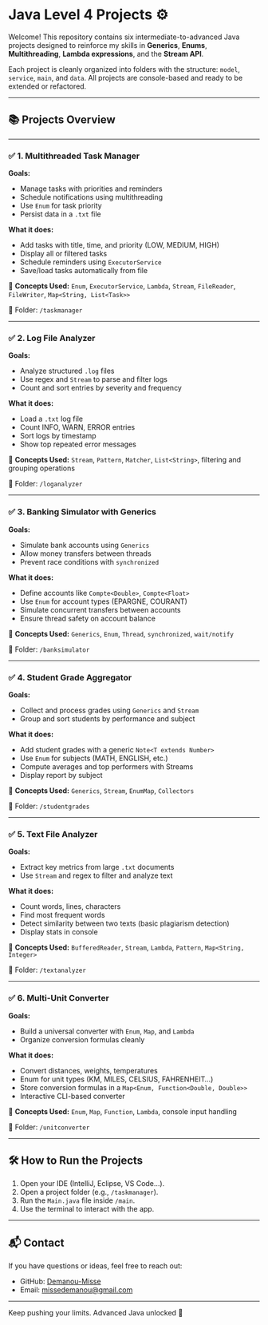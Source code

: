 # Java Level 4 Projects ⚙️

Welcome! This repository contains six intermediate-to-advanced Java projects designed to reinforce my skills in **Generics**, **Enums**, **Multithreading**, **Lambda expressions**, and the **Stream API**.

Each project is cleanly organized into folders with the structure: `model`, `service`, `main`, and `data`. All projects are console-based and ready to be extended or refactored.

---

## 📚 Projects Overview

---

### ✅ 1. Multithreaded Task Manager

**Goals:**

- Manage tasks with priorities and reminders
- Schedule notifications using multithreading
- Use `Enum` for task priority
- Persist data in a `.txt` file

**What it does:**

- Add tasks with title, time, and priority (LOW, MEDIUM, HIGH)
- Display all or filtered tasks
- Schedule reminders using `ExecutorService`
- Save/load tasks automatically from file

📌 **Concepts Used:** `Enum`, `ExecutorService`, `Lambda`, `Stream`, `FileReader`, `FileWriter`, `Map<String, List<Task>>`

📂 Folder: `/taskmanager`

---

### ✅ 2. Log File Analyzer

**Goals:**

- Analyze structured `.log` files
- Use regex and `Stream` to parse and filter logs
- Count and sort entries by severity and frequency

**What it does:**

- Load a `.txt` log file
- Count INFO, WARN, ERROR entries
- Sort logs by timestamp
- Show top repeated error messages

📌 **Concepts Used:** `Stream`, `Pattern`, `Matcher`, `List<String>`, filtering and grouping operations

📂 Folder: `/loganalyzer`

---

### ✅ 3. Banking Simulator with Generics

**Goals:**

- Simulate bank accounts using `Generics`
- Allow money transfers between threads
- Prevent race conditions with `synchronized`

**What it does:**

- Define accounts like `Compte<Double>`, `Compte<Float>`
- Use `Enum` for account types (EPARGNE, COURANT)
- Simulate concurrent transfers between accounts
- Ensure thread safety on account balance

📌 **Concepts Used:** `Generics`, `Enum`, `Thread`, `synchronized`, `wait/notify`

📂 Folder: `/banksimulator`

---

### ✅ 4. Student Grade Aggregator

**Goals:**

- Collect and process grades using `Generics` and `Stream`
- Group and sort students by performance and subject

**What it does:**

- Add student grades with a generic `Note<T extends Number>`
- Use `Enum` for subjects (MATH, ENGLISH, etc.)
- Compute averages and top performers with Streams
- Display report by subject

📌 **Concepts Used:** `Generics`, `Stream`, `EnumMap`, `Collectors`

📂 Folder: `/studentgrades`

---

### ✅ 5. Text File Analyzer

**Goals:**

- Extract key metrics from large `.txt` documents
- Use `Stream` and regex to filter and analyze text

**What it does:**

- Count words, lines, characters
- Find most frequent words
- Detect similarity between two texts (basic plagiarism detection)
- Display stats in console

📌 **Concepts Used:** `BufferedReader`, `Stream`, `Lambda`, `Pattern`, `Map<String, Integer>`

📂 Folder: `/textanalyzer`

---

### ✅ 6. Multi-Unit Converter

**Goals:**

- Build a universal converter with `Enum`, `Map`, and `Lambda`
- Organize conversion formulas cleanly

**What it does:**

- Convert distances, weights, temperatures
- Enum for unit types (KM, MILES, CELSIUS, FAHRENHEIT…)
- Store conversion formulas in a `Map<Enum, Function<Double, Double>>`
- Interactive CLI-based converter

📌 **Concepts Used:** `Enum`, `Map`, `Function`, `Lambda`, console input handling

📂 Folder: `/unitconverter`

---

## 🛠️ How to Run the Projects

1. Open your IDE (IntelliJ, Eclipse, VS Code…).
2. Open a project folder (e.g., `/taskmanager`).
3. Run the `Main.java` file inside `/main`.
4. Use the terminal to interact with the app.

---

## 📬 Contact

If you have questions or ideas, feel free to reach out:

* GitHub: [Demanou-Misse](https://github.com/Demanou-Misse)  
* Email: [missedemanou@gmail.com](mailto:missedemanou@gmail.com)

---

Keep pushing your limits. Advanced Java unlocked 🚀

